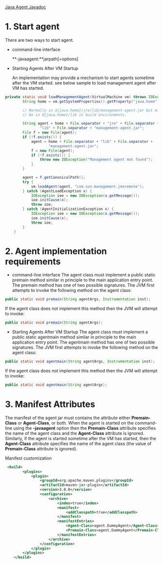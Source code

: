 [Java Agent Javadoc](https://docs.oracle.com/javase/8/docs/api/java/lang/instrument/package-summary.html)

# 1. Start agent

There are two ways to start agent.
* command-line interface

    **-javaagent:**jarpath[=options]
    
* Starting Agents After VM Startup

    An implementation may provide a mechanism to start agents sometime after the VM started. see below sample to load management agent after VM has started.

```java
private static void loadManagementAgent(VirtualMachine vm) throws IOException {
        String home = vm.getSystemProperties().getProperty("java.home");

        // Normally in ${java.home}/jre/lib/management-agent.jar but might
        // be in ${java.home}/lib in build environments.

        String agent = home + File.separator + "jre" + File.separator +
                "lib" + File.separator + "management-agent.jar";
        File f = new File(agent);
        if (!f.exists()) {
            agent = home + File.separator + "lib" + File.separator +
                    "management-agent.jar";
            f = new File(agent);
            if (!f.exists()) {
                throw new IOException("Management agent not found");
            }
        }

        agent = f.getCanonicalPath();
        try {
            vm.loadAgent(agent, "com.sun.management.jmxremote");
        } catch (AgentLoadException x) {
            IOException ioe = new IOException(x.getMessage());
            ioe.initCause(x);
            throw ioe;
        } catch (AgentInitializationException x) {
            IOException ioe = new IOException(x.getMessage());
            ioe.initCause(x);
            throw ioe;
        }
    }
```
# 2. Agent implementation requirements
* command-line interface
The agent class must implement a public static premain method similar in principle to the main application entry point.
The premain method has one of two possible signatures. The JVM first attempts to invoke the following method on the agent class:
```java
public static void premain(String agentArgs, Instrumentation inst);
```
If the agent class does not implement this method then the JVM will attempt to invoke:
```java
public static void premain(String agentArgs);
```
* Starting Agents After VM Startup
The agent class must implement a public static agentmain method similar in principle to the main application entry point.
The agentmain method has one of two possible signatures. The JVM first attempts to invoke the following method on the agent class:
```java
public static void agentmain(String agentArgs, Instrumentation inst);
```
If the agent class does not implement this method then the JVM will attempt to invoke:
```java
public static void agentmain(String agentArgs);
```
# 3. Manifest Attributes

The manifest of the agent jar must contains the attribute either **Premain-Class** or **Agent-Class**, or both.
When the agent is started on the command-line using the **-javaagent** option then the **Premain-Class** attribute specifies the name of the agent class and the **Agent-Class** attribute is ignored. Similarly, if the agent is started sometime after the VM has started, then the **Agent-Class** attribute specifies the name of the agent class (the value of **Premain-Class** attribute is ignored).

Manifest customization
```xml
 <build>
        <plugins>
            <plugin>
                <groupId>org.apache.maven.plugins</groupId>
                <artifactId>maven-jar-plugin</artifactId>
                <version>3.0.0</version>
                <configuration>
                    <archive>
                        <index>true</index>
                        <manifest>
                            <addClasspath>true</addClasspath>
                        </manifest>
                        <manifestEntries>
                            <Agent-Class>agent.DummyAgent</Agent-Class>
                            <Premain-Class>agent.DummyAgent</Premain-Class>
                        </manifestEntries>
                    </archive>
                </configuration>
            </plugin>
        </plugins>
    </build>
```
